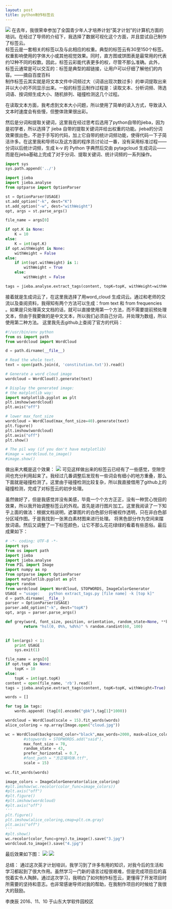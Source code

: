 ```yaml
---
layout: post
title: python制作标签云
---
```

![](http://images2015.cnblogs.com/blog/848995/201610/848995-20161011100544305-1934061440.png)
在去年，我很荣幸参加了全国青少年人才培养计划“英才计划”的计算机方面的培训。在经过了导师的介绍下，我选择了数据可视化这个方面，并且尝试自己制作了标签云。  
标签云是一套相关的标签以及与此相应的权重。典型的标签云有30至150个标签。权重影响使用的字体大小或其他视觉效果。同时，直方图或饼图表是最常用的代表约12种不同的权数。因此，标签云彩能代表更多的权，尽管不那么准确。此外，标签云通常是可以交互的：标签是典型的超链接，让用户可以仔细了解他们的内容。——摘自百度百科  
制作标签云其实就是将文本文件中词频过大（词语出现次数过多）的单词提取出来并以大小的不同显示出来。一般的标签云制作过程是：读取文本、分析词频、筛选词语、按词频生成大小、随机排列、碰撞检测这几个过程。 

在读取文本方面，我考虑到文本大小问题，所以使用了简单的读入方式，导致读入文本时速度会有些慢，但整体效果很出彩。

然后是分词和提取关键词，这里我在经过思考后选用了python自带的jieba，因为是初学者，所以选择了 jieba 自带的提取关键词并给出权重的功能。jieba的分词效果很出色，不逊于手写的代码，加上它自带的统计词频功能，使得代码一下子简洁许多。在这里我和导师以及这方面的程序员讨论过一番，没有采用标准过程——分词以后统计词频，生成 k-v 的 Python 字典然后交由 pytagcloud 生成词云——而是在jieba基础上完成了对于分词、提取关键词、统计词频的一系列操作。   

```python
import sys
sys.path.append('../')

import jieba
import jieba.analyse
from optparse import OptionParser

st = OptionParser(USAGE)
st.add_option("-k", dest="K")
st.add_option("-w", dest="withWeight")
opt, args = st.parse_args()

file_name = args[0]

if opt.K is None:
    K = 10
else:
    K = int(opt.K)
if opt.withWeight is None:
    withWeight = False
else:
    if int(opt.withWeight) is 1:
        withWeight = True
    else:
        withWeight = False

tags = jieba.analyse.extract_tags(content, topK=topK, withWeight=withWeight)
```

接着就是生成词云了，在这里我选择了用word_cloud 生成词云。通过和老师的交流以及查阅资料，我得知有两个方法可以生成：from text 和 from frequencies 。如果是只处理英文文档的话，就可以直接使用第一个方法，而不需要提前预处理文本，但由于我要做的是中文文本，所以我们必须自己分词，并处理为数组，所以使用第二种方法。
这里我先去github上查阅了官方的代码：
```python
#!/usr/bin/env python
from os import path
from wordcloud import WordCloud

d = path.dirname(__file__)

# Read the whole text.
text = open(path.join(d, 'constitution.txt')).read()

# Generate a word cloud image
wordcloud = WordCloud().generate(text)

# Display the generated image:
# the matplotlib way:
import matplotlib.pyplot as plt
plt.imshow(wordcloud)
plt.axis("off")

# lower max_font_size
wordcloud = WordCloud(max_font_size=40).generate(text)
plt.figure()
plt.imshow(wordcloud)
plt.axis("off")
plt.show()

# The pil way (if you don't have matplotlib)
#image = wordcloud.to_image()
#image.show()
```

做出来大概是这个效果：
![](http://images2015.cnblogs.com/blog/848995/201611/848995-20161110200658811-1863253370.jpg)
可见这样做出来的标签云已经有了一些感觉，空隙空间也充分利用起来了。我经过几番调整后发现有一些词会有细小的地方重叠，那么下面就是碰撞检测了。这里由于碰撞检测比较复杂，所以我直接借用了github上的碰撞检测，完成了对标签云的初步处理。

虽然做好了，但是我感觉并没有美感，毕竟一个个方方正正，没有一种赏心悦目的效果，所以我开始调整标签云的外观。首先是进行图片加工。这里我阅读了一下知乎上面的做法：根据文档说明，遮罩图片的白色部分将被视作透明，只在非白色部分区域作图。于是我找到一张黑白素材图来进行处理。
将黑色部分作为空间来摆放词语。然后又调整了一下标签颜色，让它不那么花花绿绿的看着有些恶俗。最后成果如下：


```python
# -*- coding: UTF-8 -*-
import sys  
from os import path
import jieba  
import jieba.analyse  
from PIL import Image
import numpy as np
from optparse import OptionParser  
import matplotlib.pyplot as plt
import random
from wordcloud import WordCloud, STOPWORDS, ImageColorGenerator
USAGE = "usage:    python extract_tags.py [file name] -k [top k]"  
d = path.dirname(__file__)
parser = OptionParser(USAGE)  
parser.add_option("-k", dest="topK")  
opt, args = parser.parse_args()  

def grey(word, font_size, position, orientation, random_state=None, **kwargs):
        return "hsl(0, 0%%, %d%%)" % random.randint(60, 100)

    	
if len(args) < 1:  
    print USAGE
    sys.exit(1) 

file_name = args[0]                          
if opt.topK is None:  
    topK = 10  
else:  
    topK = int(opt.topK)                                     
content = open(file_name, 'rb').read()                              
tags = jieba.analyse.extract_tags(content, topK=topK, withWeight=True)

words = []

for tag in tags:
    words.append( (tag[0].encode("gbk"),tag[1]*1000))

wordcloud = WordCloud(scale = 15).fit_words(words)
alice_coloring = np.array(Image.open("cloud.jpg"))

wc = WordCloud(background_color="black",max_words=2000, mask=alice_coloring,
        #stopwords = STOPWORDS.add("said"),
        max_font_size = 70,
        random_state = 43,
        prefer_horizontal = 0.7,
        #font_path = "方正喵呜体.ttf",
        scale = 15)
 
wc.fit_words(words)

image_colors = ImageColorGenerator(alice_coloring)
#plt.imshow(wc.recolor(color_func=image_colors))
#plt.axis("off")
#plt.figure()
#plt.imshow(wordcloud)
#plt.axis("off")
'''
plt.figure()
plt.imshow(alice_coloring,cmap=plt.cm.gray)
plt.axis("off")
'''
#plt.show()
wc.recolor(color_func=grey).to_image().save("3.jpg")
wordcloud.to_image().save("4.jpg")
```


最后效果如下图：
![](http://images2015.cnblogs.com/blog/848995/201611/848995-20161110202305436-1345012782.jpg)
![](http://images2015.cnblogs.com/blog/848995/201611/848995-20161110202329108-1679631443.jpg)

总结：
通过这次英才计划培训，我学习到了许多有用的知识，对我今后的生活和学习都起到了很大作用。虽然学习一门新的语言过程很艰难，但是完成项目后的喜悦着实令人陶醉。通过这次学习，我明白了如何制作标签云，更懂得了开发项目时所需要的坚持和意志。也非常感谢导师对我的帮助，在我制作项目的时候给了我很大的鼓励。

李庚辰
2016、11、10 于山东大学软件园校区
